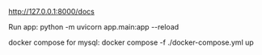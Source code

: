 

http://127.0.0.1:8000/docs



Run app:
python -m uvicorn app.main:app --reload


docker compose for mysql:
 docker compose -f ./docker-compose.yml up 